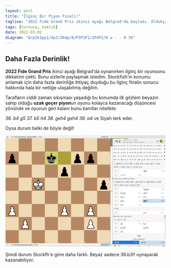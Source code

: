 ```yaml
---
layout: post
title: "İlginç Bir Piyon Finali!"
tagline: "2022 Fide Grand Prix ikinci ayağı Belgrad'da başladı. Oldukça çekişmeli oyunlara sahne olan en üst düzey satranç organizasyonlarından olan Grand-Prix'de karşıma çıkan dikkat çekici bir konumu sizlerle paylaşmak istedim. Satranç motorlarının artık kesin zaferini ilan ettiği günümüzde yine de sürekli tetikte olmak gerekiyor!"
tags: [turnuva, taktik]
date: 2022-03-02
diagram: "8/p2k1pp1/4p3/2K4p/8/P3P1P1/1P4P1/8 w - - 0 36"
---
```


## Daha Fazla Derinlik!

**2022 Fide Grand Prix** ikinci ayağı Belgrad'da oynanırken ilginç bir oyunsonu dikkatimi çekti. Bunu sizlerle paylaşmak istedim. Stockfish'in konumu anlamak için daha fazla derinliğe ihtiyaç duyduğu bu ilginç finalin sonucu hakkında hala bir netliğe ulaşabilmiş değilim.

<div class="cbdiagram"
     data-size="400"
     data-fen="8/p2k1pp1/4p3/2K4p/8/P3P1P1/1P4P1/8 w - - 0 36"
     data-buttons="0"
     data-legend="35...Şd7 hamlesinden sonraki konum">
</div>

Tarafların ciddi zaman sıkışması yaşadığı bu konumda ilk gözlem beyazın sahip olduğu **uzak geçer piyon**un oyunu kolayca kazanacağı düşüncesi yönünde ve
oyunun geri kalanı bunu kanıtlar nitelikte.

_36. b4 g5 37. b5 h4 38. gxh4 gxh4 39. a4_ ve Siyah terk eder.

Oysa durum belki de böyle değil!

<img src="https://github.com/satranchess/satranchess.github.io/blob/main/images/shankland2.png?raw=true">

Şimdi durum Stockfh'e göre daha farklı. Beyaz sadece 36.b3!! oynayarak kazanabiliyor.

<div class="cbreplay" data-url="{{ site.url }}/assets/pgn/(A) Shankland_(A) Grischuk_2022.pgn" style="max-width:100%;"></div>  
